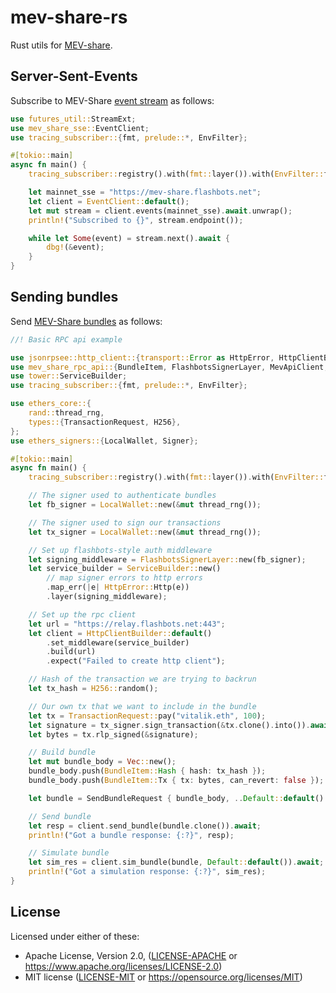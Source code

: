 # mev-share-rs

Rust utils for [MEV-share](https://github.com/flashbots/mev-share).

## Server-Sent-Events

Subscribe to MEV-Share [event stream](https://github.com/flashbots/mev-share/tree/main/specs/events) as follows: 

```rs
use futures_util::StreamExt;
use mev_share_sse::EventClient;
use tracing_subscriber::{fmt, prelude::*, EnvFilter};

#[tokio::main]
async fn main() {
    tracing_subscriber::registry().with(fmt::layer()).with(EnvFilter::from_default_env()).init();

    let mainnet_sse = "https://mev-share.flashbots.net";
    let client = EventClient::default();
    let mut stream = client.events(mainnet_sse).await.unwrap();
    println!("Subscribed to {}", stream.endpoint());

    while let Some(event) = stream.next().await {
        dbg!(&event);
    }
}
```

## Sending bundles 

Send [MEV-Share bundles](https://github.com/flashbots/mev-share/tree/main/specs/bundles) as follows: 

```rs
//! Basic RPC api example

use jsonrpsee::http_client::{transport::Error as HttpError, HttpClientBuilder};
use mev_share_rpc_api::{BundleItem, FlashbotsSignerLayer, MevApiClient, SendBundleRequest};
use tower::ServiceBuilder;
use tracing_subscriber::{fmt, prelude::*, EnvFilter};

use ethers_core::{
    rand::thread_rng,
    types::{TransactionRequest, H256},
};
use ethers_signers::{LocalWallet, Signer};

#[tokio::main]
async fn main() {
    tracing_subscriber::registry().with(fmt::layer()).with(EnvFilter::from_default_env()).init();

    // The signer used to authenticate bundles
    let fb_signer = LocalWallet::new(&mut thread_rng());

    // The signer used to sign our transactions
    let tx_signer = LocalWallet::new(&mut thread_rng());

    // Set up flashbots-style auth middleware
    let signing_middleware = FlashbotsSignerLayer::new(fb_signer);
    let service_builder = ServiceBuilder::new()
        // map signer errors to http errors
        .map_err(|e| HttpError::Http(e))
        .layer(signing_middleware);

    // Set up the rpc client
    let url = "https://relay.flashbots.net:443";
    let client = HttpClientBuilder::default()
        .set_middleware(service_builder)
        .build(url)
        .expect("Failed to create http client");

    // Hash of the transaction we are trying to backrun
    let tx_hash = H256::random();

    // Our own tx that we want to include in the bundle
    let tx = TransactionRequest::pay("vitalik.eth", 100);
    let signature = tx_signer.sign_transaction(&tx.clone().into()).await.unwrap();
    let bytes = tx.rlp_signed(&signature);

    // Build bundle
    let mut bundle_body = Vec::new();
    bundle_body.push(BundleItem::Hash { hash: tx_hash });
    bundle_body.push(BundleItem::Tx { tx: bytes, can_revert: false });

    let bundle = SendBundleRequest { bundle_body, ..Default::default() };

    // Send bundle
    let resp = client.send_bundle(bundle.clone()).await;
    println!("Got a bundle response: {:?}", resp);

    // Simulate bundle 
    let sim_res = client.sim_bundle(bundle, Default::default()).await;
    println!("Got a simulation response: {:?}", sim_res);
}
```


## License

Licensed under either of these:

* Apache License, Version 2.0, ([LICENSE-APACHE](LICENSE-APACHE) or
  https://www.apache.org/licenses/LICENSE-2.0)
* MIT license ([LICENSE-MIT](LICENSE-MIT) or
  https://opensource.org/licenses/MIT)
